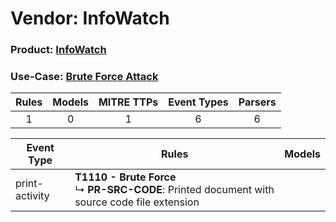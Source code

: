 Vendor: InfoWatch
=================
### Product: [InfoWatch](../ds_infowatch_infowatch.md)
### Use-Case: [Brute Force Attack](../../../../UseCases/uc_brute_force_attack.md)

| Rules | Models | MITRE TTPs | Event Types | Parsers |
|:-----:|:------:|:----------:|:-----------:|:-------:|
|   1   |   0    |     1      |      6      |    6    |

| Event Type     | Rules                                                                                                 | Models |
| -------------- | ----------------------------------------------------------------------------------------------------- | ------ |
| print-activity | <b>T1110 - Brute Force</b><br> ↳ <b>PR-SRC-CODE</b>: Printed document with source code file extension |        |
